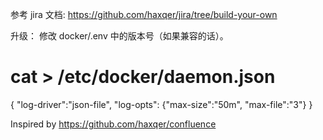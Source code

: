 
参考 jira 文档: https://github.com/haxqer/jira/tree/build-your-own

升级：
修改 docker/.env 中的版本号（如果兼容的话）。


# cat > /etc/docker/daemon.json
{
  "log-driver":"json-file",
  "log-opts": {"max-size":"50m", "max-file":"3"}
}



Inspired by https://github.com/haxqer/confluence

